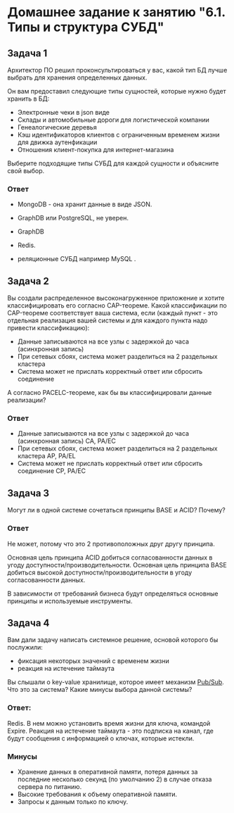 # Домашнее задание к занятию "6.1. Типы и структура СУБД"

## Задача 1

Архитектор ПО решил проконсультироваться у вас, какой тип БД 
лучше выбрать для хранения определенных данных.

Он вам предоставил следующие типы сущностей, которые нужно будет хранить в БД:

- Электронные чеки в json виде
- Склады и автомобильные дороги для логистической компании
- Генеалогические деревья
- Кэш идентификаторов клиентов с ограниченным временем жизни для движка аутенфикации
- Отношения клиент-покупка для интернет-магазина

Выберите подходящие типы СУБД для каждой сущности и объясните свой выбор.

### Ответ


- MongoDB - она хранит данные в виде JSON.

- GraphDB или PostgreSQL, не уверен.

- GraphDB

- Redis.

- реляционные СУБД например MySQL .


## Задача 2

Вы создали распределенное высоконагруженное приложение и хотите классифицировать его согласно 
CAP-теореме. Какой классификации по CAP-теореме соответствует ваша система, если 
(каждый пункт - это отдельная реализация вашей системы и для каждого пункта надо привести классификацию):

- Данные записываются на все узлы с задержкой до часа (асинхронная запись)
- При сетевых сбоях, система может разделиться на 2 раздельных кластера
- Система может не прислать корректный ответ или сбросить соединение

А согласно PACELC-теореме, как бы вы классифицировали данные реализации?

### Ответ

- Данные записываются на все узлы с задержкой до часа (асинхронная запись) CA, PA/EC
- При сетевых сбоях, система может разделиться на 2 раздельных кластера AP, PA/EL
- Система может не прислать корректный ответ или сбросить соединение CP, PA/EC

## Задача 3

Могут ли в одной системе сочетаться принципы BASE и ACID? Почему?

### Ответ


Не может, потому что это 2 противоположных друг другу принципа.

Основная цель принципа ACID добиться согласованности данных в угоду доступности/производительности.
Основная цель принципа BASE добиться высокой доступности/производительности в угоду согласованности данных.

В зависимости от требований бизнеса будут определяться основные принципы и используемые инструменты.

## Задача 4

Вам дали задачу написать системное решение, основой которого бы послужили:

- фиксация некоторых значений с временем жизни
- реакция на истечение таймаута

Вы слышали о key-value хранилище, которое имеет механизм [Pub/Sub](https://habr.com/ru/post/278237/). 
Что это за система? Какие минусы выбора данной системы?

### Ответ:

Redis.
В нем можно установить время жизни для ключа, командой Expire.
Реакция на истечение таймаута - это подписка на канал, где будут сообщения с информацией о ключах, которые истекли.

### Минусы

- Хранение данных в оперативной памяти, потеря данных за последние несколько секунд (по умолчанию 2) в случае отказа сервера по питанию.
- Высокие требования к объему оперативной памяти.
- Запросы к данным только по ключу.